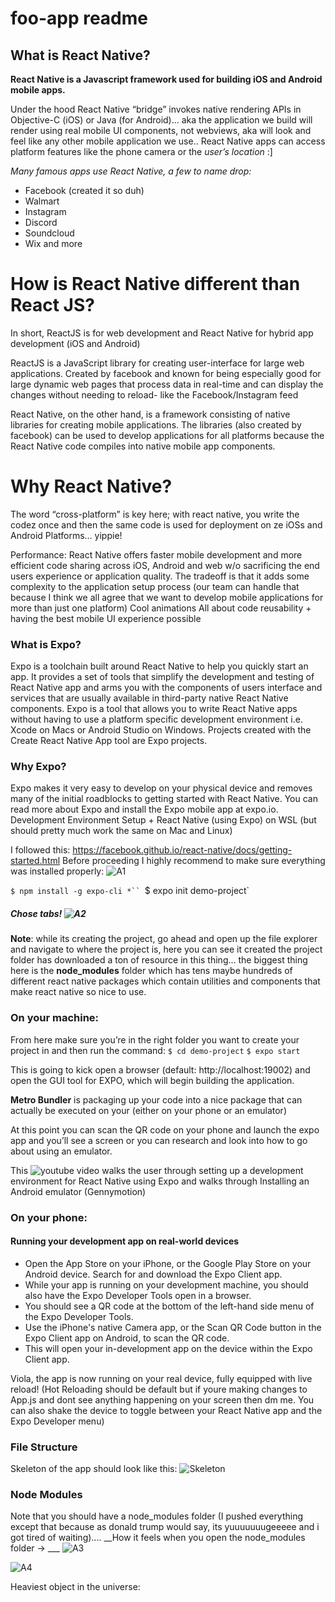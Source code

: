 # foo-app readme
## What is React Native?
  __React Native is a Javascript framework used for building iOS and Android mobile apps.__

Under the hood React Native “bridge” invokes native rendering APIs in Objective-C (iOS) or Java (for Android)... aka the application we build will render using real mobile UI components, not webviews, aka will look and feel like any other mobile application we use..
React Native apps can access platform features like the phone camera or the *user’s location* :]

_Many famous apps use React Native, a few to name drop:_
  - Facebook (created it so duh)
  - Walmart
  - Instagram
  - Discord
  - Soundcloud
  - Wix and more

# How is React Native different than React JS?

In short, ReactJS is for web development and React Native for hybrid app development (iOS and Android)

ReactJS is a JavaScript library for creating user-interface for large web applications. Created by facebook and known for being especially good for large dynamic web pages that process data in real-time and can display the changes without needing to reload- like the Facebook/Instagram feed

React Native, on the other hand, is a framework consisting of native libraries for creating mobile applications. The libraries (also created by facebook) can be used to develop applications for all platforms because the React Native code compiles into native mobile app components.
# Why React Native?
The word “cross-platform” is key here; with react native, you write the codez once and then the same code is used for deployment on ze iOSs and Android Platforms… yippie!  

Performance: React Native offers faster mobile development and more efficient code sharing across iOS, Android and web w/o sacrificing the end users experience or application quality.
The tradeoff is that it adds some complexity to the application setup process (our team can handle that because I think we all agree that we want to develop mobile applications for more than just one platform)
Cool animations
All about code reusability + having the best mobile UI experience possible
### What is Expo?
Expo is a toolchain built around React Native to help you quickly start an app. It provides a set of tools that simplify the development and testing of React Native app and arms you with the components of users interface and services that are usually available in third-party native React Native components.
Expo is a tool that allows you to write React Native apps without having to use a platform specific development environment i.e. Xcode  on Macs or Android Studio on Windows.
Projects created with the Create React Native App tool are Expo projects.
### Why Expo?
Expo makes it very easy to develop on your physical device and removes many of the initial roadblocks to getting started with React Native.
You can read more about Expo and install the Expo mobile app at expo.io.
Development Environment Setup + React Native (using Expo) on WSL (but should pretty much work the same on Mac and Linux)

I followed this: https://facebook.github.io/react-native/docs/getting-started.html
Before proceeding I highly recommend to make sure everything was installed properly:
![A1](a1.png)

`$ npm install -g expo-cli *``
`$ expo init demo-project`

##### Chose tabs! ![A2](a2.png)



__Note__: while its creating the project, go ahead and open up the file explorer and navigate to where the project is, here you can see it created the project folder has downloaded a ton of resource in this thing… the biggest thing here is the __node_modules__ folder which has tens maybe hundreds of different react native packages which contain utilities and components that make react native so nice to use.
### On your machine:

From here make sure you’re in the right folder you want to create your project in and then run the command:
`$ cd demo-project`
`$ expo start`

This is going to kick open a browser (default: http://localhost:19002) and open the GUI tool for EXPO, which will begin building the application.

__Metro Bundler__ is packaging up your code into a nice package that can actually be executed on your (either on your phone or an emulator)

At this point you can scan the QR code on your phone and launch the expo app and you’ll see a screen or you can research and look into how to go about using an emulator.

This ![youtube](https://www.youtube.com/watch?v=WnS7dcY5Hys) video walks the user through setting up a development environment for React Native using Expo and walks through Installing an Android emulator (Gennymotion)

### On your phone:
#### Running your development app on real-world devices

- Open the App Store on your iPhone, or the Google Play Store on your Android device. Search for and download the Expo Client app.
- While your app is running on your development machine, you should also have the Expo Developer Tools open in a browser.
- You should see a QR code at the bottom of the left-hand side menu of the Expo Developer Tools.
- Use the iPhone's native Camera app, or the Scan QR Code button in the Expo Client app on Android, to scan the QR code.
- This will open your in-development app on the device within the Expo Client app.

Viola, the app is now running on your real device, fully equipped with live reload! (Hot Reloading should be default but if youre making changes to App.js and dont see anything happening on your screen then dm me. You can also shake the device to toggle between your React Native app and the Expo Developer menu)

### File Structure
Skeleton of the app should look like this:
![Skeleton](skeleton.png)







### Node Modules
Note that you should have a node_modules folder (I pushed everything except that because as donald trump would say, its yuuuuuuugeeeee and i got tired of waiting)....
__How it feels when you open the node_modules folder → ___
![A3](a3.png)


![A4](a4.png)












Heaviest object in the universe:

